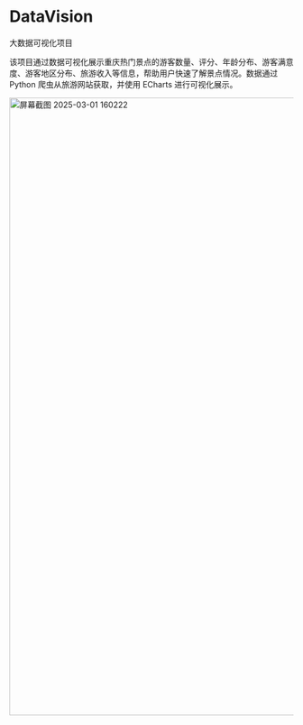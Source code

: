 # DataVision
大数据可视化项目

该项目通过数据可视化展示重庆热门景点的游客数量、评分、年龄分布、游客满意度、游客地区分布、旅游收入等信息，帮助用户快速了解景点情况。数据通过 Python 爬虫从旅游网站获取，并使用 ECharts 进行可视化展示。

<img width="1096" alt="屏幕截图 2025-03-01 160222" src="https://github.com/user-attachments/assets/85bc63a1-2733-4f98-8d60-8145ce663f69" />


